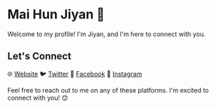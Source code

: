 # Mai Hun Jiyan 💫

Welcome to my profile! I'm Jiyan, and I'm here to connect with you.

## Let's Connect

🌐 [Website](https://www.example.com)
🐦 [Twitter](https://twitter.com/example)
📘 [Facebook](https://www.facebook.com/example)
📸 [Instagram](https://www.instagram.com/example)

Feel free to reach out to me on any of these platforms. I'm excited to connect with you! 😊
